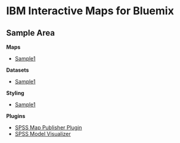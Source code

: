 # IBM Interactive Maps for Bluemix

## Sample Area

**Maps**

- [Sample1](maps/README.md)

**Datasets**

- [Sample1](./datasets/README.md)

**Styling**

- [Sample1](./styles/README.md)

**Plugins**

- [SPSS Map Publisher Plugin](plugins.md#spssMapPublisher)
- [SPSS Model Visualizer](plugins.md#spssModelVisualizer)